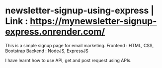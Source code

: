 # newsletter-signup-using-express | Link : https://mynewsletter-signup-express.onrender.com/

This is a simple signup page for email marketing.
Frontend : HTML, CSS, Bootstrap
Backend : NodeJS, ExpressJS

I have learnt how to use API, get and post request using APIs.
